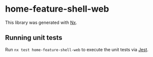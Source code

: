 # home-feature-shell-web

This library was generated with [Nx](https://nx.dev).

## Running unit tests

Run `nx test home-feature-shell-web` to execute the unit tests via [Jest](https://jestjs.io).
